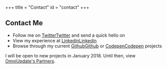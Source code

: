 +++
title = "Contact"
id = "contact"
+++

## Contact Me

- Follow me on <a href="https://twitter.com/Graphical"><span class="fa fa-fw fa-twitter"><span class="sr-only">Twitter</span></span>Twitter</a> and send a quick hello on 
- View my experience at <a href="https://www.linkedin.com/in/satinflame/"><span class="fa fa-fw fa-linkedin"><span class="sr-only">Linkedin</span></span>Linkedin</a>
- Browse through my current <a href="https://github.com/virtual"><span class="fa fa-fw fa-github"><span class="sr-only">Github</span></span>Github</a> or <a href="https://codepen.io/virtual/"><span class="fa fa-fw fa-codepen"><span class="sr-only">Codepen</span></span>Codepen</a> projects

<div class="alert alert-info">I will be open to new projects in January 2018. Until then, view <a href="https://omniupdate.com/partners/partners-list.html">OmniUpdate's Partners</a>.</div>

<!--Send me a quick message to learn more about updating your site, or visit <a href="/categories/portfolio/">my portfolio</a> to see my completed projects!-->
